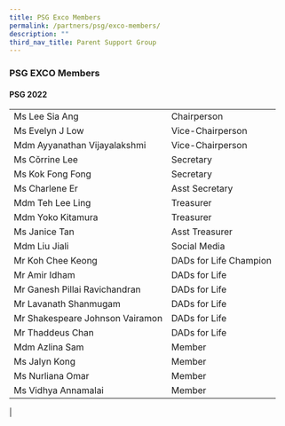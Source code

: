 ```yaml
---
title: PSG Exco Members
permalink: /partners/psg/exco-members/
description: ""
third_nav_title: Parent Support Group
---
```

### **PSG EXCO Members**
#### **PSG 2022**

|  |  |
|---|---|
| Ms Lee Sia Ang | Chairperson |
| Ms Evelyn J Low | Vice-Chairperson |
| Mdm Ayyanathan Vijayalakshmi | Vice-Chairperson |
| Ms Cǒrrine Lee | Secretary |
| Ms Kok Fong Fong | Secretary |
| Ms Charlene Er | Asst Secretary |
| Mdm Teh Lee Ling | Treasurer |
| Mdm Yoko Kitamura | Treasurer |
| Ms Janice Tan | Asst Treasurer |
| Mdm Liu Jiali | Social Media |
| Mr Koh Chee Keong | DADs for Life Champion |
| Mr Amir Idham | DADs for Life |
| Mr Ganesh Pillai Ravichandran | DADs for Life |
| Mr Lavanath Shanmugam | DADs for Life |
| Mr Shakespeare Johnson Vairamon | DADs for Life |
| Mr Thaddeus Chan | DADs for Life |
| Mdm Azlina Sam | Member |
| Ms Jalyn Kong | Member |
| Ms Nurliana Omar | Member |
| Ms Vidhya Annamalai | Member |
|

